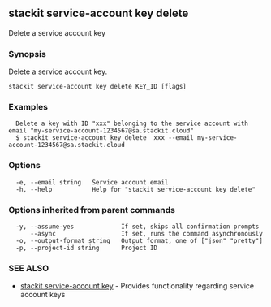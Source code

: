 ## stackit service-account key delete

Delete a service account key

### Synopsis

Delete a service account key.

```
stackit service-account key delete KEY_ID [flags]
```

### Examples

```
  Delete a key with ID "xxx" belonging to the service account with email "my-service-account-1234567@sa.stackit.cloud"
  $ stackit service-account key delete  xxx --email my-service-account-1234567@sa.stackit.cloud
```

### Options

```
  -e, --email string   Service account email
  -h, --help           Help for "stackit service-account key delete"
```

### Options inherited from parent commands

```
  -y, --assume-yes             If set, skips all confirmation prompts
      --async                  If set, runs the command asynchronously
  -o, --output-format string   Output format, one of ["json" "pretty"]
  -p, --project-id string      Project ID
```

### SEE ALSO

* [stackit service-account key](./stackit_service-account_key.md)	 - Provides functionality regarding service account keys

